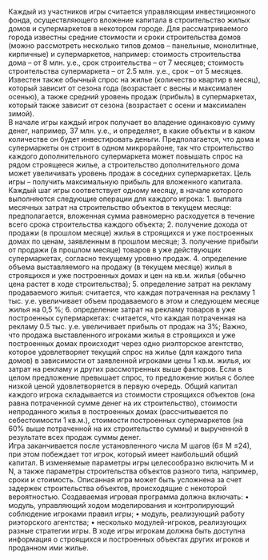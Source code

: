 Каждый из участников игры считается управляющим инвестиционного фонда, осуществляющего вложение капитала в строительство жилых домов и супермаркетов в некотором городе. 
Для рассматриваемого города известны средние стоимости и сроки строительства домов (можно рассмотреть несколько типов домов – панельные, монолитные, кирпичные) и супермаркетов, например: стоимость строительства дома – от 8 млн. у.е., срок строительства – от 7 месяцев; стоимость строительства супермаркета – от 2.5 млн. у.е., срок – от 5 месяцев. Известен также обычный спрос на жилье (количество квартир в месяц), который зависит от сезона года (возрастает с весны и максимален осенью), а также средний уровень продаж (прибыль) в супермаркетах, который также зависит от сезона (возрастает с осени и максимален зимой).  
В начале игры каждый игрок получает во владение одинаковую сумму денег, например, 37 млн. у.е., и определяет, в какие объекты и в каком количестве он будет инвестировать деньги. Предполагается, что дома и супермаркеты он строит в одном микрорайоне, так что строительство каждого дополнительного супермаркета может повышать спрос на рядом строящееся жилье, а строительство дополнительного дома может увеличивать уровень продаж в соседних супермаркетах. Цель игры – получить максимальную прибыль для вложенного капитала. 
Каждый шаг игры соответствует одному месяцу, в начале которого выполняются следующие операции для каждого игрока: 1. выплата месячных затрат на строительство объектов в текущем месяце: предполагается, вложенная сумма равномерно расходуется в течение всего срока строительства каждого объекта; 
2.	получение дохода от продажи (в прошлом месяце) жилья в строящихся и уже построенных домах по ценам, заявленным в прошлом месяце; 
3.	получение прибыли от продажи (в прошлом месяце) товаров в уже действующих супермаркетах, согласно текущему уровню продаж. 
4.	определение объема выставляемого на продажу (в текущем месяце) жилья в строящихся и уже построенных домах и цен на кв.м. жилья (обычно цена растет в ходе строительства); 
5.	определение затрат на рекламу продаваемого жилья: считается, что каждая потраченная на рекламу 1 тыс. у.е. увеличивает объем продаваемого в этом и следующем месяце жилья на 0,5 %; 6. определение затрат на рекламу товаров в уже построенных супермаркетах: считается, что каждая потраченная на рекламу 0.5 тыс. у.е. увеличивает прибыль от продаж на 3%; 
Важно, что продажа выставленного игроками жилья в строящихся и уже построенных домах происходит через одно риэлторское агентство, которое удовлетворяет текущий спрос на жилье (для каждого типа домов) в зависимости от заявленной игроками цены 1 кв.м. жилья, их затрат на рекламу и других рассмотренных выше факторов. Если в целом предложение превышает спрос, то предложение жилья с более низкой ценой удовлетворяется в первую очередь. 
Общий капитал каждого игрока складывается из стоимости строящихся объектов (она равна потраченной сумме денег на их строительство), стоимости непроданного жилья в построенных домах (рассчитывается по себестоимости 1 кв.м.), стоимости построенных супермаркетов (на 60% выше потраченной на их строительство суммы) и вырученной в результате всех продаж суммы денег.  
Игра заканчивается после установленного числа М шагов (6≤ М ≤24), при этом побеждает тот игрок, который имеет наибольший общий капитал. В изменяемые параметры игры целесообразно включить М и N, а также параметры строительства объектов разного типа, например, сроки и стоимость. 
Описанная игра может быть усложнена за счет задержек строительства объектов, происходящие с некоторой вероятностью. 
Создаваемая игровая программа должна включать: 
•	модуль, управляющий ходом моделирования и контролирующий соблюдение игроками правил игры; 
•	модуль, реализующий работу риэторского агентства; 
•	несколько модулей-игроков, реализующих разные стратегии игры. 
В ходе игры игрокам должна быть доступна информация о строящихся и построенных объектах других игроков и проданном ими жилье.  